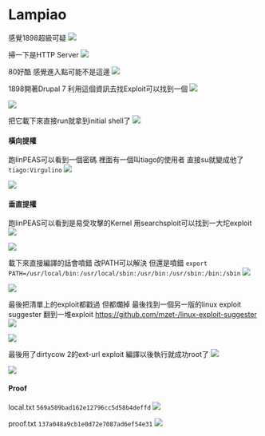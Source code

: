 # Lampiao

感覺1898超級可疑
![](images/zO3GEBC.png)

掃一下是HTTP Server
![](images/F3X8W8D.png)

80好酷 感覺進入點可能不是這邊
![](images/Qj1zuDe.png)

1898開著Drupal 7 利用這個資訊去找Exploit可以找到一個
![](images/DxnMVVH.png)

![](images/dRAqdaY.png)

把它載下來直接run就拿到initial shell了
![](images/D6NjQFo.png)

#### 橫向提權

跑linPEAS可以看到一個密碼 裡面有一個叫tiago的使用者 直接su就變成他了`tiago:Virgulino`
![](images/JzQ36bv.png)

![](images/SDeL2by.png)

#### 垂直提權

跑linPEAS可以看到是易受攻擊的Kernel 用searchsploit可以找到一大坨exploit
![](images/Ld3FT6f.png)

![](images/MxTwGjs.png)

載下來直接編譯的話會噴錯 改PATH可以解決 但還是噴錯
`export PATH=/usr/local/bin:/usr/local/sbin:/usr/bin:/usr/sbin:/bin:/sbin`
![](images/tiGPC1o.png)

![](images/VGtobzV.png)

最後把清單上的exploit都戳過 但都爛掉 最後找到一個另一版的linux exploit suggester 翻到一堆exploit
https://github.com/mzet-/linux-exploit-suggester
![](images/Ez2jGtU.png)

![](images/bZFSAvb.png)

最後用了dirtycow 2的ext-url exploit 編譯以後執行就成功root了
![](images/yqEXgMQ.png)

![](images/VN1IBok.png)

#### Proof

local.txt
`569a509bad162e12796cc5d58b4deffd`
![](images/vFlQnuC.png)

proof.txt
`137a048a9cb1e0d72e7087ad6ef54e31`
![](images/c8CVGDM.png)